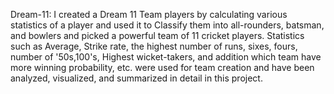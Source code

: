 Dream-11:
I created a Dream 11 Team players by calculating various statistics of a player and used it to Classify them into all-rounders, batsman, and bowlers and picked a powerful team of 11 cricket players. Statistics such as Average, Strike rate, the highest number of runs, sixes, fours, number of '50s,100's, Highest wicket-takers, and addition which team have more winning probability, etc. were used for team creation and have been analyzed, visualized, and summarized in detail in this project.
